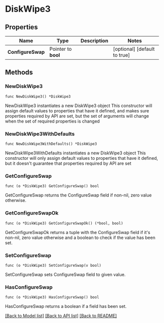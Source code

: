 # DiskWipe3

## Properties

Name | Type | Description | Notes
------------ | ------------- | ------------- | -------------
**ConfigureSwap** | Pointer to **bool** |  | [optional] [default to true]

## Methods

### NewDiskWipe3

`func NewDiskWipe3() *DiskWipe3`

NewDiskWipe3 instantiates a new DiskWipe3 object
This constructor will assign default values to properties that have it defined,
and makes sure properties required by API are set, but the set of arguments
will change when the set of required properties is changed

### NewDiskWipe3WithDefaults

`func NewDiskWipe3WithDefaults() *DiskWipe3`

NewDiskWipe3WithDefaults instantiates a new DiskWipe3 object
This constructor will only assign default values to properties that have it defined,
but it doesn't guarantee that properties required by API are set

### GetConfigureSwap

`func (o *DiskWipe3) GetConfigureSwap() bool`

GetConfigureSwap returns the ConfigureSwap field if non-nil, zero value otherwise.

### GetConfigureSwapOk

`func (o *DiskWipe3) GetConfigureSwapOk() (*bool, bool)`

GetConfigureSwapOk returns a tuple with the ConfigureSwap field if it's non-nil, zero value otherwise
and a boolean to check if the value has been set.

### SetConfigureSwap

`func (o *DiskWipe3) SetConfigureSwap(v bool)`

SetConfigureSwap sets ConfigureSwap field to given value.

### HasConfigureSwap

`func (o *DiskWipe3) HasConfigureSwap() bool`

HasConfigureSwap returns a boolean if a field has been set.


[[Back to Model list]](../README.md#documentation-for-models) [[Back to API list]](../README.md#documentation-for-api-endpoints) [[Back to README]](../README.md)


